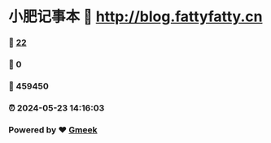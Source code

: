 # 小肥记事本 :link: http://blog.fattyfatty.cn 
### :page_facing_up: [22](http://blog.fattyfatty.cn/tag.html) 
### :speech_balloon: 0 
### :hibiscus: 459450 
### :alarm_clock: 2024-05-23 14:16:03 
### Powered by :heart: [Gmeek](https://github.com/Meekdai/Gmeek)
